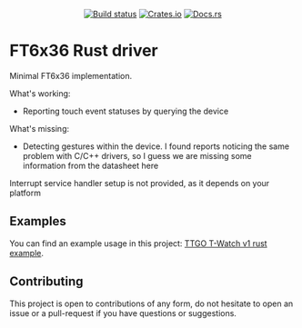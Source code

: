 <p align="center">
    <a href="https://github.com/pyaillet/ft6x36-rs/actions/workflows/ci.yml"><img src="https://github.com/pyaillet/ft6x36-rs/actions/workflows/ci.yml/badge.svg?branch=main" alt="Build status" /></a>
    <a href="https://crates.io/crates/ft6x36"><img src="https://img.shields.io/crates/v/ft6x36.svg" alt="Crates.io"></a>
    <a href="https://docs.rs/ft6x36"><img src="https://docs.rs/ft6x36/badge.svg" alt="Docs.rs"></a>
</p>

# FT6x36 Rust driver

Minimal FT6x36 implementation.

What's working:
- Reporting touch event statuses by querying the device

What's missing:
- Detecting gestures within the device. I found reports noticing the same problem
  with C/C++ drivers, so I guess we are missing some information from the datasheet here

Interrupt service handler setup is not provided, as it depends on your platform

## Examples

You can find an example usage in this project: [TTGO T-Watch v1 rust example](https://github.com/pyaillet/twatch-idf-rs).

## Contributing

This project is open to contributions of any form, do not hesitate to open an issue or a pull-request
if you have questions or suggestions.
